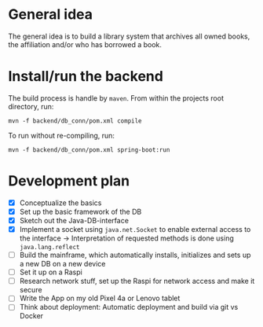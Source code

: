 # General idea

The general idea is to build a library system that archives all owned books, the affiliation and/or who has borrowed a book.

# Install/run the backend

The build process is handle by `maven`. From within the projects root directory, run:

```
mvn -f backend/db_conn/pom.xml compile
```

To run without re-compiling, run:

```
mvn -f backend/db_conn/pom.xml spring-boot:run
```

# Development plan

- [X] Conceptualize the basics
- [X] Set up the basic framework of the DB
- [X] Sketch out the Java-DB-interface
- [X] Implement a socket using `java.net.Socket` to enable external access to the interface -> Interpretation of requested methods is done using `java.lang.reflect`
- [ ] Build the mainframe, which automatically installs, initializes and sets up a new DB on a new device
- [ ] Set it up on a Raspi
- [ ] Research network stuff, set up the Raspi for network access and make it secure
- [ ] Write the App on my old Pixel 4a or Lenovo tablet
- [ ] Think about deployment: Automatic deployment and build via git vs Docker
